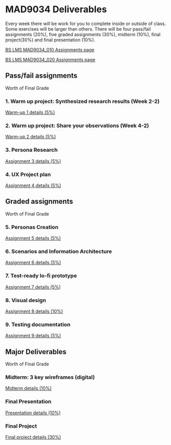 # MAD9034 Deliverables


Every week there will be work for you to complete inside or outside of class. Some exercises will be larger than others. There will be four pass/fail assignments (20%), five graded assignments (30%), midterm (10%), final project(30%) and final presentation (10%).

[BS LMS MAD9034_010 Assignments page](https://brightspace.algonquincollege.com/d2l/lms/dropbox/user/folders_list.d2l?ou=282599&isprv=0)

[BS LMS MAD9034_020 Assignments page](https://brightspace.algonquincollege.com/d2l/lms/dropbox/user/folders_list.d2l?ou=282599&isprv=0)


## Pass/fail assignments

Worth <Badge type="error" text="20%"/> of Final Grade


### 1. Warm up project: Synthesized research results (Week 2-2) 

<Badge text="Due Sun. Sep 19 by 11:59pm"/>

[Warm-up 1 details (5%)](./warmup1.md)


### 2. Warm up project: Share your observations (Week 4-2)

<Badge text="Due Thur. Sep 30 by 11:59pm"/>

[Warm-up 2 details (5%)](./warmup2.md)


### 3. Persona Research

<Badge text="Due Sun. Oct 10 by 11:59pm"/>

[Assignment 3 details (5%)](./assg3.md)


### 4. UX Project plan

<Badge text="Due Tue. Oct 12 by 11:59pm"/>

[Assignment 4 details (5%)](./assg4.md)


## Graded assignments

Worth <Badge type="error" text="30%"/> of Final Grade


### 5. Personas Creation

<Badge text="Due Tue. Oct 19 by 11:59pm"/>

[Assignment 5 details (5%)](./assg5.md)


### 6. Scenarios and Information Architecture

<Badge text="Due Sun. Oct 31 by 11:59pm"/>

[Assignment 6 details (5%)](./assg6.md)


### 7. Test-ready lo-fi prototype

<Badge text="Due Thur. Nov 11 by 11:59pm"/>

[Assignment 7 details (5%)](./assg7.md)


### 8. Visual design

<Badge text="Due Thur. Nov 25 by 11:59pm"/>

[Assignment 8 details (10%)](./assg8.md)


### 9. Testing documentation

<Badge text="Due Thur. Dec 02 by 11:59pm"/>

[Assignment 9 details (5%)](./assg9.md)


## Major Deliverables

Worth <Badge type="error" text="50%"/> of Final Grade


### Midterm: 3 key wireframes (digital) 

<Badge text="Due Thur. Nov 18 by 11:59pm"/>

[Midterm details (10%)](./midterm.md)


### Final Presentation 

<Badge text="Due Tue. Dec 14/16 by the end of class"/>

[Presentation details (10%)](./presentation.md)


### Final Project 

<Badge text="Due Tue. Dec 14 by 11:59pm"/>

[Final project details (30%)](./proj.md)